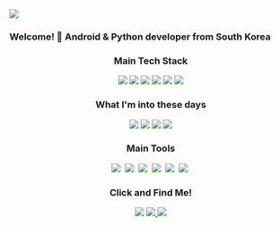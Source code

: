 <div align="">
  <a href="https://hits.seeyoufarm.com"><img src="https://hits.seeyoufarm.com/api/count/incr/badge.svg?url=https%3A%2F%2Fgithub.com%2Ftristanjung1006&count_bg=%23C83D3D&title_bg=%23555555&icon=github.svg&icon_color=%23E7E7E7&title=hits&edge_flat=false"/></a>
</div>
<h3 align="left">Welcome! 👋 Android & Python developer from South Korea</h3>

<h3 align="center">Main Tech Stack</h3>
<div align="center">
  <img src="https://img.shields.io/badge/-Android-34A853?style=for-the-badge&logo=android&logoColor=white"/>
  <img src="https://img.shields.io/badge/-Kotlin-7F52FF?style=for-the-badge&logo=kotlin&logoColor=white"/>
  <img src="https://img.shields.io/badge/java-007396?style=for-the-badge&logo=java&logoColor=white"/>
  <img src="https://img.shields.io/badge/-Python-3776AB?style=for-the-badge&logo=python&logoColor=white"/>
  <img src="https://img.shields.io/badge/-OpenCV-5C3EE8?style=for-the-badge&logo=opencv&logoColor=white"/>
  <img src="https://img.shields.io/badge/-Selenium-43B02A?style=for-the-badge&logo=selenium&logoColor=white"/>

</div>

<h3 align="center">What I'm into these days</h3>
<div align="center">
  <img src="https://img.shields.io/badge/-Jetpack Compose-4285F4?style=for-the-badge&logo=jetpackcompose&logoColor=white"/>
  <img src="https://img.shields.io/badge/-Spring Boot-6DB33F?style=for-the-badge&logo=springboot&logoColor=white"/>
  <img src="https://img.shields.io/badge/-Vue.js-4FC08D?style=for-the-badge&logo=vuedotjs&logoColor=white"/>
  <img src="https://img.shields.io/badge/-Pinterest-BD081C?style=for-the-badge&logo=pinterest&logoColor=white"/>
  
</div>

<h3 align="center">Main Tools</h3>
<div align="center">
  <img src="https://img.shields.io/badge/Notion-F3F3F3.svg?style=for-the-badge&logo=notion&logoColor=black" />&nbsp
  <img src="https://img.shields.io/badge/-Wondershare-000000?style=for-the-badge&logo=wondershare&logoColor=white"/>&nbsp
  <img src="https://img.shields.io/badge/-Android Studio-3DDC84?style=for-the-badge&logo=androidstudio&logoColor=white"/>&nbsp
  <img src="https://img.shields.io/badge/-PyCharm-000000?style=for-the-badge&logo=pycharm&logoColor=white"/>&nbsp
  <img src="https://img.shields.io/badge/WebStorm-000000?style=for-the-badge&logo=WebStorm&logoColor=white"/>&nbsp
  <img src="https://img.shields.io/badge/-Qt-41CD52?style=for-the-badge&logo=qt&logoColor=white"/>&nbsp
</div>

<h3 align="center">Click and Find Me!</h3>
<div align="center">
  <img src="https://img.shields.io/badge/jjjssswww1006@gmail.com-ME-d14836?style=for-the-badge&logo=gmail&link=mailto:jjjssswww1006@gmail.com"/>
  <a href="https://velog.io/@tristanjung1006/posts">
    <img src="https://img.shields.io/badge/-Velog-20C997?style=for-the-badge&logo=velog&logoColor=white"/>
  </a>
  <a href="https://www.reddit.com/user/2000years_later/?utm_source=share&utm_medium=web3x&utm_name=web3xcss&utm_term=1&utm_content=share_button">
    <img src="https://img.shields.io/badge/-Reddit-FF4500?style=for-the-badge&logo=reddit&logoColor=white"/>
  </a>
</div>
<br />
